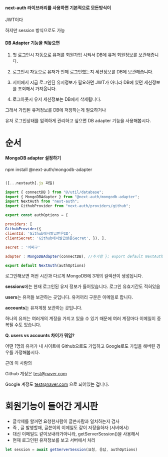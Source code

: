 #### next-auth 라이브러리를 사용하면 기본적으로 모든방식이
JWT이다

하지만 session 방식으로도 가능

#### DB Adapter 기능을 켜놓으면

1. 첫 로그인시 자동으로 유저를 회원가입 시켜서 DB에 유저 회원정보를 보관해줍니다. 

2. 로그인시 자동으로 유저가 언제 로그인했는지 세션정보를 DB에 보관해줍니다.

3. 서버에서 지금 로그인된 유저정보가 필요하면 JWT가 아니라 DB에 있던 세션정보를 조회해서 가져옵니다. 

1. 로그아웃시 유저 세션정보는 DB에서 삭제됩니다.

그래서 가입된 유저정보를 DB에 저장하는게 필요하거나

유저 로그인상태를 엄격하게 관리하고 싶으면 DB adapter 기능을 사용해봅시다.


# 순서

#### **MongoDB adapter 설정하기**

npm install @next-auth/mongodb-adapter

``` javascript

([...nextauth].js 파일) 

import { connectDB } from "@/util/database"; 
import { MongoDBAdapter } from "@next-auth/mongodb-adapter";
import NextAuth from "next-auth"; 
import GithubProvider from "next-auth/providers/github"; 

export const authOptions = { 

providers: [
GithubProvider({ 
clientId: 'Github에서발급받은ID',
clientSecret: 'Github에서발급받은Secret', }), ],
				
secret : '어쩌구' 

adapter : MongoDBAdapter(connectDB), //추가함 }; export default NextAuth(authOptions);

export default NextAuth(authOptions)
```

로그인해보면 저번 시간과 다르게 MongoDB에 3개의 컬렉션이 생성됩니다. 

**sessions**에는 현재 로그인된 유저 정보가 들어있습니다. 로그인 유효기간도 적혀있음 

**users**는 유저들 보관하는 곳입니다. 유저끼리 구분은 이메일로 합니다. 

**accounts**는 유저계정 보관하는 곳입니다. 

하나의 유저는 여러개의 계정을 가지고 있을 수 있기 때문에 여러 계정마다 이메일이 중복될 수도 있습니다.


**Q. users vs accounts 차이가 뭐임?** 

어떤 1명의 유저가 내 사이트에 Github으로도 가입하고 Google로도 가입을 해버린 경우를 가정해봅시다.

근데 이 사람의 

Github 계정은 test@naver.com

Google 계정도 test@naver.com 으로 되어있는 겁니다.



# **회원기능이 들어간 게시판**

- 글삭제를 할꺼면 요청한사람이 글쓴사람과 일치하는지 검사
- 즉 , 글 발행할때, 글쓴이의 이메일도 같이 저장을하자 (서버에서)
- 대신 이메일도 같이보내라가아니라, getServerSession()을 사용해서
- 현재 로그인된 유저정보를 보고 서버에서 처리

``` javascript
let session = await getServerSession(요청, 응답, authOptions)
```

